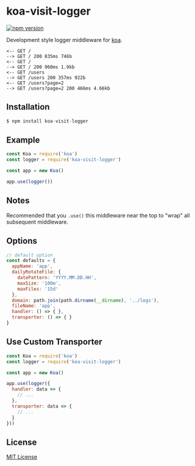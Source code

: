 
# koa-visit-logger

[![npm version][npm-image]][npm-url]

 Development style logger middleware for [koa](https://github.com/koajs/koa).

```
<-- GET /
--> GET / 200 835ms 746b
<-- GET /
--> GET / 200 960ms 1.9kb
<-- GET /users
--> GET /users 200 357ms 922b
<-- GET /users?page=2
--> GET /users?page=2 200 466ms 4.66kb
```

## Installation

```js
$ npm install koa-visit-logger
```

## Example

```js
const Koa = require('koa')
const logger = require('koa-visit-logger')

const app = new Koa()

app.use(logger())
```

## Notes

  Recommended that you `.use()` this middleware near the top
  to "wrap" all subsequent middleware.

## Options

``` js
// default option
const defaults = {
  appName: 'app',
  dailyRotateFile: {
    datePattern: 'YYYY.MM.DD.HH',
    maxSize: '100m',
    maxFiles: '15d'
  },
  domain: path.join(path.dirname(__dirname), '../logs'),
  fileName: 'app',
  handler: () => { },
  transporter: () => { }
}
```

## Use Custom Transporter

```js
const Koa = require('koa')
const logger = require('koa-visit-logger')

const app = new Koa()

app.use(logger({
  handler: data => {
    // ...
  },
  transporter: data => {
    // ...
  }
}))
```

## License

  [MIT License](http://www.opensource.org/licenses/mit-license.php)
 
[npm-image]: https://img.shields.io/npm/v/koa-visit-logger.svg?style=flat-square
[npm-url]: https://npmjs.org/package/koa-visit-logger
